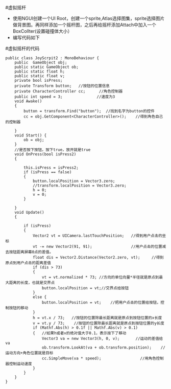 #虚拟摇杆
- 使用NGUI创建一个UI Root，创建一个sprite,Atlas选择图集，sprite选择图片做背景图。再同样添加一个摇杆图，之后再给摇杆添加Attach中加入一个BoxCollter(设置碰撞体大小）
- 编写代码如下



#虚拟摇杆的代码
	
	public class JoyScrpit2 : MonoBehaviour {
	    public  GameObject obj;
	    public static GameObject ob;
	    public static float h;
	    public static float v;
	    private bool isPress;
	    private Transform button;   //按钮的位置信息
	    private CharacterController cc;      //角色控制器
	    public int speed = 3;               //速度为3
	    void Awake()
	    {
	        button = transform.Find("button");  //找到名字为button的控件
	        cc = obj.GetComponent<CharacterController>();    //得到角色自己的控制器
	        
	    }
	    void Start() {
	        ob = obj;
	    }
	    //是否按下按钮，按下true，放开就是true
	    void OnPress(bool isPress2)
	    {
	
	        this.isPress = isPress2;
	        if (isPress == false)
	        {
	            button.localPosition = Vector3.zero;
	            //transform.localPosition = Vector3.zero;
	            h = 0;
	            v = 0;
	        }
	        
	    }
	    void Update()
	    {
	      
	        if (isPress)
	        {
	            Vector2 vt = UICamera.lastTouchPosition;   //得到用户点击的坐标
	            vt -= new Vector2(91, 91);                 //用户点击的位置减去按钮距离屏幕0点的差值。
	            float dis = Vector2.Distance(Vector2.zero, vt);     //得到原点到用户点击的距离差值
	            if (dis > 73)
	            {
	                vt = vt.normalized * 73; //方向的单位向量*半径就是原点到最大距离的长度，也就是交界点
	                button.localPosition = vt;//交界点给按钮
	            }
	            else {
	                button.localPosition = vt;    //把用户点击的位置给按钮，控制按钮的移动
	            }
	            h = vt.x / 73;   //按钮的位置除最长距离就是原点到按钮位置的x长度
	            v = vt.y / 73;    //按钮的位置除最长距离就是原点到按钮位置的y长度
	            if (Mathf.Abs(h) > 0.1f || Mathf.Abs(v) > 0.1)
	            {   //如果h或者v的绝对值大于0.1，表示按下了移动
	                Vector3 va = new Vector3(h, 0, v);       //运动的差值给va
	                ob.transform.LookAt(va + ob.transform.position);    //运动方向+角色位置就是目标
	                cc.SimpleMove(va * speed);                 //用角色控制器控制运动速度
	            }
	        }
	    }
	}
